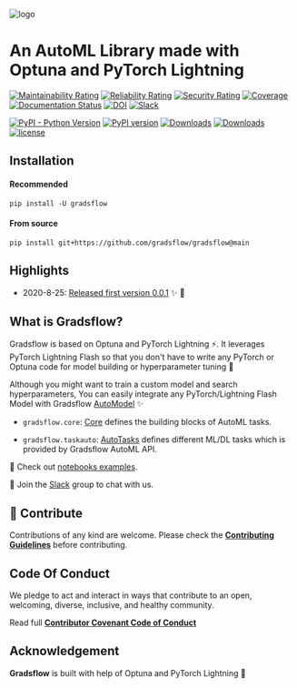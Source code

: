 ![logo](https://ik.imagekit.io/gradsflow/logo/logo-small_g2MxLWesD.png?updatedAt=1627716948296)

# An AutoML Library made with Optuna and PyTorch Lightning

[![Maintainability Rating](https://sonarcloud.io/api/project_badges/measure?project=gradsflow_gradsflow&metric=sqale_rating)](https://sonarcloud.io/dashboard?id=gradsflow_gradsflow)
[![Reliability Rating](https://sonarcloud.io/api/project_badges/measure?project=gradsflow_gradsflow&metric=reliability_rating)](https://sonarcloud.io/dashboard?id=gradsflow_gradsflow)
[![Security Rating](https://sonarcloud.io/api/project_badges/measure?project=gradsflow_gradsflow&metric=security_rating)](https://sonarcloud.io/dashboard?id=gradsflow_gradsflow)
[![Coverage](https://sonarcloud.io/api/project_badges/measure?project=gradsflow_gradsflow&metric=coverage)](https://sonarcloud.io/dashboard?id=gradsflow_gradsflow)
[![Documentation Status](https://readthedocs.org/projects/gradsflow/badge/?version=latest)](https://gradsflow.readthedocs.io/en/latest/?badge=latest)
[![DOI](https://zenodo.org/badge/395070308.svg)](https://zenodo.org/badge/latestdoi/395070308)
[![Slack](https://img.shields.io/badge/slack-chat-orange.svg?logo=slack)](https://join.slack.com/t/gradsflow/shared_invite/zt-ulc0m0ef-xstzyowuTgYceVmFbJlBmg)

[![PyPI - Python Version](https://img.shields.io/pypi/pyversions/gradsflow)](https://pypi.org/project/gradsflow/)
[![PyPI version](https://badge.fury.io/py/gradsflow.svg)](https://badge.fury.io/py/gradsflow)
[![Downloads](https://pepy.tech/badge/gradsflow)](https://pepy.tech/project/gradsflow)
[![Downloads](https://pepy.tech/badge/gradsflow/month)](https://pepy.tech/project/gradsflow)
[![license](https://img.shields.io/badge/License-Apache%202.0-blue.svg)](https://github.com/gradsflow/gradsflow/blob/master/LICENSE)

## Installation

#### Recommended
`pip install -U gradsflow`

#### From source
`pip install git+https://github.com/gradsflow/gradsflow@main`

## Highlights

- 2020-8-25: [Released first version 0.0.1](https://pypi.org/project/gradsflow/) ✨ :tada:

## What is Gradsflow?

Gradsflow is based on Optuna and PyTorch Lightning ⚡️.
It leverages PyTorch Lightning Flash so that you don't have to write any
PyTorch or Optuna code for model building or hyperparameter tuning 🚀

Although you might want to train a custom model and search hyperparameters,
You can easily integrate any PyTorch/Lightning Flash Model with Gradsflow [AutoModel](https://docs.gradsflow.com/en/latest/gradsflow/core/) ✨

- `gradsflow.core`: [Core](https://docs.gradsflow.com/en/latest/gradsflow/core/) defines the building blocks
of AutoML tasks.

- `gradsflow.taskauto`: [AutoTasks](https://docs.gradsflow.com/en/latest/gradsflow/autotasks/) defines
different ML/DL tasks which is provided by Gradsflow AutoML API.


📑 Check out [notebooks examples](https://github.com/gradsflow/gradsflow/tree/main/examples/nbs).

💬 Join the [Slack](https://join.slack.com/t/gradsflow/shared_invite/zt-ulc0m0ef-xstzyowuTgYceVmFbJlBmg) group to chat with us.

## 🤗 Contribute

Contributions of any kind are welcome. Please check the [**Contributing
Guidelines**](https://github.com/gradsflow/gradsflow/blob/master/CONTRIBUTING.md) before contributing.

## Code Of Conduct

We pledge to act and interact in ways that contribute to an open, welcoming, diverse, inclusive, and healthy community.

Read full [**Contributor Covenant Code of Conduct**](https://github.com/gradsflow/gradsflow/blob/master/CODE_OF_CONDUCT.md)

## Acknowledgement

**Gradsflow** is built with help of Optuna and PyTorch Lightning 💜
